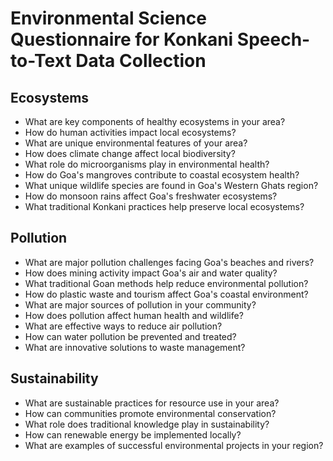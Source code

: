 # Environmental Science Questionnaire for Konkani Speech-to-Text Data Collection

## Ecosystems

- What are key components of healthy ecosystems in your area?
- How do human activities impact local ecosystems?
- What are unique environmental features of your area?
- How does climate change affect local biodiversity?
- What role do microorganisms play in environmental health?
- How do Goa's mangroves contribute to coastal ecosystem health?
- What unique wildlife species are found in Goa's Western Ghats region?
- How do monsoon rains affect Goa's freshwater ecosystems?
- What traditional Konkani practices help preserve local ecosystems?

## Pollution

- What are major pollution challenges facing Goa's beaches and rivers?
- How does mining activity impact Goa's air and water quality?
- What traditional Goan methods help reduce environmental pollution?
- How do plastic waste and tourism affect Goa's coastal environment?
- What are major sources of pollution in your community?
- How does pollution affect human health and wildlife?
- What are effective ways to reduce air pollution?
- How can water pollution be prevented and treated?
- What are innovative solutions to waste management?

## Sustainability

- What are sustainable practices for resource use in your area?
- How can communities promote environmental conservation?
- What role does traditional knowledge play in sustainability?
- How can renewable energy be implemented locally?
- What are examples of successful environmental projects in your region?
